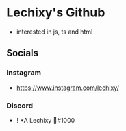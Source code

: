 # Lechixy's Github
- interested in js, ts and html

## Socials
### Instagram
- https://www.instagram.com/lechixy/
### Discord
- ! *A Lechixy 🦋#1000
